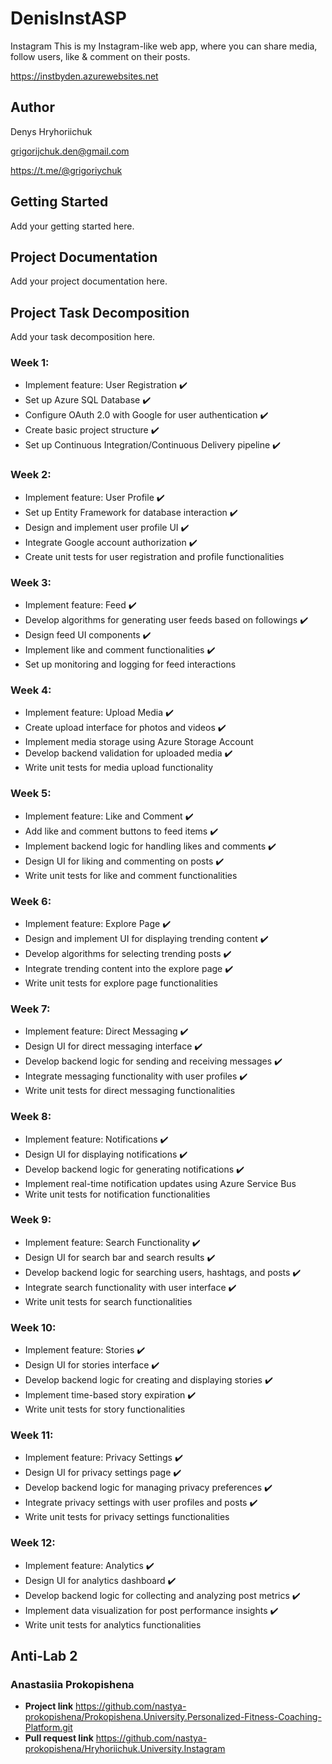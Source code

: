 # DenisInstASP

Instagram
This is my Instagram-like web app, where you can share media, follow users, like & comment on their posts.

https://instbyden.azurewebsites.net
## Author
Denys Hryhoriichuk

grigorijchuk.den@gmail.com

https://t.me/@grigoriychuk

## Getting Started
Add your getting started here.

## Project Documentation
Add your project documentation here.

## Project Task Decomposition
Add your task decomposition here.

### Week 1:
- Implement feature: User Registration ✔️
- Set up Azure SQL Database ✔️
- Configure OAuth 2.0 with Google for user authentication ✔️
- Create basic project structure ✔️
- Set up Continuous Integration/Continuous Delivery pipeline ✔️

### Week 2:
- Implement feature: User Profile ✔️
- Set up Entity Framework for database interaction ✔️
- Design and implement user profile UI ✔️
- Integrate Google account authorization ✔️
- Create unit tests for user registration and profile functionalities

### Week 3:
- Implement feature: Feed ✔️
- Develop algorithms for generating user feeds based on followings ✔️
- Design feed UI components ✔️
- Implement like and comment functionalities ✔️
- Set up monitoring and logging for feed interactions

### Week 4:
- Implement feature: Upload Media ✔️
- Create upload interface for photos and videos ✔️
- Implement media storage using Azure Storage Account
- Develop backend validation for uploaded media ✔️
- Write unit tests for media upload functionality

### Week 5:
- Implement feature: Like and Comment ✔️
- Add like and comment buttons to feed items ✔️
- Implement backend logic for handling likes and comments ✔️
- Design UI for liking and commenting on posts ✔️
- Write unit tests for like and comment functionalities

### Week 6:
- Implement feature: Explore Page ✔️
- Design and implement UI for displaying trending content ✔️
- Develop algorithms for selecting trending posts ✔️
- Integrate trending content into the explore page ✔️
- Write unit tests for explore page functionalities

### Week 7:
- Implement feature: Direct Messaging ✔️
- Design UI for direct messaging interface ✔️
- Develop backend logic for sending and receiving messages ✔️
- Integrate messaging functionality with user profiles ✔️
- Write unit tests for direct messaging functionalities

### Week 8:
- Implement feature: Notifications ✔️
- Design UI for displaying notifications ✔️
- Develop backend logic for generating notifications ✔️
- Implement real-time notification updates using Azure Service Bus
- Write unit tests for notification functionalities

### Week 9:
- Implement feature: Search Functionality ✔️
- Design UI for search bar and search results ✔️
- Develop backend logic for searching users, hashtags, and posts ✔️
- Integrate search functionality with user interface ✔️
- Write unit tests for search functionalities

### Week 10:
- Implement feature: Stories ✔️
- Design UI for stories interface ✔️
- Develop backend logic for creating and displaying stories ✔️
- Implement time-based story expiration ✔️
- Write unit tests for story functionalities

### Week 11:
- Implement feature: Privacy Settings ✔️
- Design UI for privacy settings page ✔️
- Develop backend logic for managing privacy preferences ✔️
- Integrate privacy settings with user profiles and posts ✔️
- Write unit tests for privacy settings functionalities

### Week 12:
- Implement feature: Analytics ✔️
- Design UI for analytics dashboard ✔️
- Develop backend logic for collecting and analyzing post metrics ✔️
- Implement data visualization for post performance insights ✔️
- Write unit tests for analytics functionalities


## Anti-Lab 2
### Anastasiia Prokopishena
- **Project link** https://github.com/nastya-prokopishena/Prokopishena.University.Personalized-Fitness-Coaching-Platform.git
- **Pull request link** https://github.com/nastya-prokopishena/Hryhoriichuk.University.Instagram
